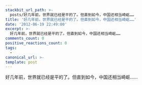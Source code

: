 ```yaml
---
stackbit_url_path: >-
  posts/好几年前，世界就已经是平的了。但直到如今，中国还相当崎岖……
title: '好几年前，世界就已经是平的了。但直到如今，中国还相当崎岖……'
date: '2012-06-19 22:49:00'
excerpt: >-
  好几年前，世界就已经是平的了。但直到如今，中国还相当崎岖……
comments_count: 0
positive_reactions_count: 0
tags: 
  - 
canonical_url: >-
template: post
---
```

好几年前，世界就已经是平的了。但直到如今，中国还相当崎岖……